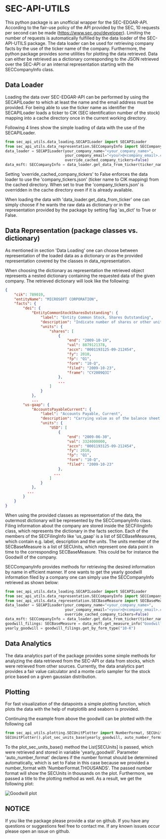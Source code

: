 # SEC-API-UTILS
This python package is an unofficial wrapper for the SEC-EDGAR-API. According to the fair-use policy of the API provided 
by the SEC, 10 requests per second can be made (https://www.sec.gov/developer). Limiting the number of requests is automatically fulfilled 
by the data loader of the SEC-API-UTILS package. 
The data loader can be used for retrieving company facts by the use of the ticker name of the company.
Furthermore, the python package provides some utilities for plotting the data retrieved. 
Data can either be retrieved as a dictionary corresponding to the JSON retrieved over the SEC-API or an internal 
representation starting with the SECCompanyInfo class. 
## Data Loader
Loading the data over SEC-EDGAR-API can be performed by using the SECAPILoader to which at least the name and the email 
address must be provided. For being able to use the ticker name as identifier the SECAPILoader loads a 
ticker to CIK (SEC identification number of the stock) mapping into a cache directory once in the current working 
directory.

Following 4 lines show the simple loading of data with the use of the
SECAPILoader. 
```python
from sec_api_utils.data_loading.SECAPILoader import SECAPILoader
from sec_api_utils.data_representation.SECCompanyInfo import SECCompanyInfo
data_loader = SECAPILoader(your_company_name="<your_company_name>", 
                           your_company_email="<your>@<company_email>.com",
                           override_cached_company_tickers=False)
data_msft: SECCompanyInfo = data_loader.get_data_from_ticker(ticker_name="MSFT", as_dict=False)
```
Setting 'override_cached_company_tickers' to False enforces the data loader to use the 
'company_tickers.json' (ticker name to CIK mapping) from the cached directory. 
When set to true the 'company_tickers.json' is overridden in the cache directory 
even if it is already available.
 
When loading the data with 'data_loader.get_data_from_ticker' one can simply choose if he wants the raw data 
as dictionary or in the representation provided by the package by setting flag 'as_dict' to True or False.

## Data Representation (package classes vs. dictionary)
As mentioned in section 'Data Loading' one can choose between representation of the loaded data as a dictionary
or as the provided representation covered by the classes in data_representation.

When choosing the dictionary as representation the retrieved object represents a nested dictionary containing 
the requested data of the given company. The retrieved dictionary will look like the following:
```json
{
	"cik": 789019,
	"entityName": "MICROSOFT CORPORATION",
	"facts": {
		"dei": {
			"EntityCommonStockSharesOutstanding": {
				"label": "Entity Common Stock, Shares Outstanding",
				"description": "Indicate number of shares or other units outstanding of each of registrant's classes of capital or common stock or other ownership interests, if and as stated on cover of related periodic report. Where multiple classes or units exist define each class/interest by adding class of stock items such as Common Class A [Member], Common Class B [Member] or Partnership Interest [Member] onto the Instrument [Domain] of the Entity Listings, Instrument.",
				"units": {
					"shares": [
						{
							"end": "2009-10-19",
							"val": 8879121378,
							"accn": "0001193125-09-212454",
							"fy": 2010,
							"fp": "Q1",
							"form": "10-Q",
							"filed": "2009-10-23",
							"frame": "CY2009Q3I"
						},
						...
					]
				}
			},
			...
		"us-gaap": {
			"AccountsPayableCurrent": {
				"label": "Accounts Payable, Current",
				"description": "Carrying value as of the balance sheet date of liabilities incurred (and for which invoices have typically been received) and payable to vendors for goods and services received that are used in an entity's business. Used to reflect the current portion of the liabilities (due within one year or within the normal operating cycle if longer).",
				"units": {
					"USD": [
						{
							"end": "2009-06-30",
							"val": 3324000000,
							"accn": "0001193125-09-212454",
							"fy": 2010,
							"fp": "Q1",
							"form": "10-Q",
							"filed": "2009-10-23"
						},
                      ...
					]
				}
			},
          ...
		}
	}
}
```

When using the provided classes as representation of the data, the outermost dictionary will be represented by the 
SECCompanyInfo class. Filing information about the company are stored inside the SECFilingInfo class,
which represents the dictionary in the facts section. Each of the members of the SECFilingInfo
like 'us_gaap' is a list of SECBaseMeasures, which contain e.g. label, description and the units. 
The units member of the SECBaseMeasure is a list of SECUnits, which represent one data point in time
to the corresponding SECBaseMeasure. This could be for instance the Goodwill of the company.

SECCompanyInfo provides methods for retrieving the desired information by name in efficient manner.
If one wants to get the yearly goodwill information filed by a company one can simply use the SECCompanyInfo retrieved
as shown below:

```python
from sec_api_utils.data_loading.SECAPILoader import SECAPILoader
from sec_api_utils.data_representation.SECCompanyInfo import SECCompanyInfo
from sec_api_utils.data_representation.SECBaseMeasure import SECBaseMeasure
data_loader = SECAPILoader(your_company_name="<your_company_name>", 
                           your_company_email="<your>@<company_email>.com",
                           override_cached_company_tickers=False)
data_msft: SECCompanyInfo = data_loader.get_data_from_ticker(ticker_name="MSFT", as_dict=False)
goodwill_filings: SECBaseMeasure = data_msft.get_measure_info("Goodwill")
yearly_goodwill = goodwill_filings.get_by_form_type("10-K")
```

## Data Analytics

The data analytics part of the package provides some simple methods for analyzing the data retrieved from the SEC-API or
data from stocks, which were retrieved from other sources. Currently, the data analytics part provides a fair value 
calculator and a monte carlo sampler for the stock price based on a given gaussian distribution.


## Plotting

For fast visualization of the datapoints a simple plotting function, which plots the data
with the help of matplotlib and seaborn is provided.

Continuing the example from above the goodwill can be plotted with the following call

```python
from sec_api_utils.plotting.SECUnitPlotter import NumberFormat, SECUnitPlotter 
SECUnitPlotter().plot_sec_units_base(yearly_goodwill, auto_number_format=False, number_format=NumberFormat.THOUSANDS, title="Goodwill")
```

To the plot_sec_units_base() method the List[SECUnits] is passed, which were retrieved and stored in variable
'yearly_goodwill'. Parameter 'auto_number_format' declares if the number format should be determined automatically, 
which is set to False in this case because we provided a number_format with 'NumberFormat.THOUSANDS'. The passed
number format will show the SECUnits in thousands on the plot. Furthermore, we passed a title
to the plotting method as well. As a result, we get the following plot:

![Goodwill plot](sample_plots/goodwill_yearly.png)

## NOTICE
If you like the package please provide a star on github. If you have any questions or suggestions feel free 
to contact me. If any known issues occur please open an issue on github.
